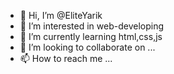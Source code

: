- 👋 Hi, I’m @EliteYarik
- 👀 I’m interested in web-developing
- 🌱 I’m currently learning html,css,js
- 💞️ I’m looking to collaborate on ...
- 📫 How to reach me ...

<!---
EliteYarik/EliteYarik is a ✨ special ✨ repository because its `README.md` (this file) appears on your GitHub profile.
You can click the Preview link to take a look at your changes.
--->
